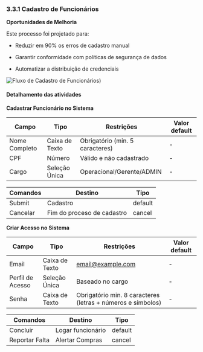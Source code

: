 ### 3.3.1 Cadastro de Funcionários 

**Oportunidades de Melhoria**

Este processo foi projetado para:

- Reduzir em 90% os erros de cadastro manual

- Garantir conformidade com políticas de segurança de dados

- Automatizar a distribuição de credenciais

![Fluxo de Cadastro de Funcionários](https://github.com/ICEI-PUCMinas-PSG-SI-TI/psg-si-2025-1-p3-tiapn-6818100-BijouFlow/blob/main/docs/images/BPMN...CadastroDeFuncionário.jpeg?raw=true))




#### Detalhamento das atividades

**Cadastrar Funcionário no Sistema**


| **Campo**       | **Tipo**         | **Restrições** | **Valor default** |
| ---             | ---              | ---            | ---               |
| Nome Completo | Caixa de Texto  | Obrigatório (min. 5 caracteres)| - |
| CPF | Número | Válido e não cadastrado | - |
| Cargo | Seleção Única   | Operacional/Gerente/ADMIN | - |


| **Comandos**         |  **Destino**                   | **Tipo** |
| ---                  | ---                            | ---               |
| Submit             | Cadastro | default |        
| Cancelar            | Fim do proceso de cadastro  | cancel |



**Criar Acesso no Sistema**

| **Campo**       | **Tipo**         | **Restrições** | **Valor default** |
| ---             | ---              | ---            | ---               |
| Email |	Caixa de Texto	| email@example.com | - |
| Perfil de Acesso |	Seleção Única | Baseado no cargo | - |
| Senha |	Caixa de Texto	| Obrigatório min. 8 caracteres (letras + números e símbolos) | - |


| **Comandos**         |  **Destino**  | **Tipo** |
| ---                  | ---           | ---      |
| Concluir | Logar funcionário |	default |
| Reportar Falta | Alertar Compras	| cancel |
